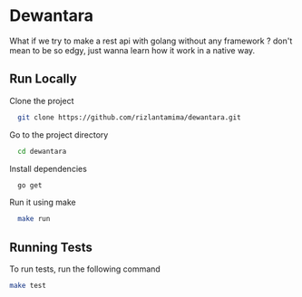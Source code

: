 
# Dewantara

What if we try to make a rest api with golang without any framework ? don't mean to be so edgy, just wanna learn how it work in a native way.



## Run Locally

Clone the project

```bash
  git clone https://github.com/rizlantamima/dewantara.git
```
Go to the project directory

```bash
  cd dewantara
```

Install dependencies

```bash
  go get
```

Run it using make

```bash
  make run
```


## Running Tests

To run tests, run the following command

```bash
make test
```

